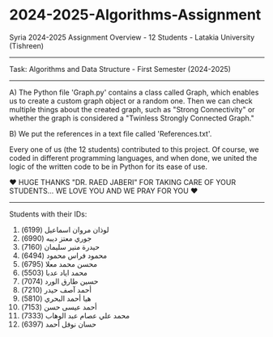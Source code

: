 # 2024-2025-Algorithms-Assignment
Syria
2024-2025 Assignment Overview - 12 Students - Latakia University (Tishreen)
_____________________________________________________________________________________
Task: Algorithms and Data Structure - First Semester (2024-2025)
_____________________________________________________________________________________
A) The Python file 'Graph.py' contains a class called Graph, which enables us to create a custom graph object or a random one. Then we can check multiple things about the created graph, such as "Strong Connectivity" or whether the graph is considered a "Twinless Strongly Connected Graph."

B) We put the references in a text file called 'References.txt'.

Every one of us (the 12 students) contributed to this project. Of course, we coded in different programming languages, and when done, we united the logic of the written code to be in Python for its ease of use.

♥ HUGE THANKS "DR. RAED JABERI" FOR TAKING CARE OF YOUR STUDENTS... WE LOVE YOU AND WE PRAY FOR YOU ♥
_____________________________________________________________________________________
Students with their IDs:


1. لوذان مروان اسماعيل (6199)
2. جوري معتز ديبه (6990)
3. حيدرة منير سليمان (7160)
4. محمود فراس محمود (6494)
5. محسن محمد معلا (6795)
6. محمد اياد عدبا (5503)
7. حسين طارق الورد (7074)
8. أحمد آصف حيدر (7210)
9. هيا أحمد البحري (5810)
10. أحمد عيسى حسن (7153)
11. محمد علي عصام عبد الوهاب (7333)
12. حسان نوفل أحمد (6397)
